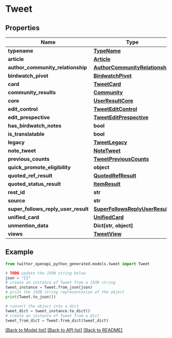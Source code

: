 # Tweet


## Properties

Name | Type | Description | Notes
------------ | ------------- | ------------- | -------------
**typename** | [**TypeName**](TypeName.md) |  | [optional] 
**article** | [**Article**](Article.md) |  | [optional] 
**author_community_relationship** | [**AuthorCommunityRelationship**](AuthorCommunityRelationship.md) |  | [optional] 
**birdwatch_pivot** | [**BirdwatchPivot**](BirdwatchPivot.md) |  | [optional] 
**card** | [**TweetCard**](TweetCard.md) |  | [optional] 
**community_results** | [**Community**](Community.md) |  | [optional] 
**core** | [**UserResultCore**](UserResultCore.md) |  | [optional] 
**edit_control** | [**TweetEditControl**](TweetEditControl.md) |  | [optional] 
**edit_prespective** | [**TweetEditPrespective**](TweetEditPrespective.md) |  | [optional] 
**has_birdwatch_notes** | **bool** |  | [optional] 
**is_translatable** | **bool** |  | [optional] 
**legacy** | [**TweetLegacy**](TweetLegacy.md) |  | [optional] 
**note_tweet** | [**NoteTweet**](NoteTweet.md) |  | [optional] 
**previous_counts** | [**TweetPreviousCounts**](TweetPreviousCounts.md) |  | [optional] 
**quick_promote_eligibility** | **object** |  | [optional] 
**quoted_ref_result** | [**QuotedRefResult**](QuotedRefResult.md) |  | [optional] 
**quoted_status_result** | [**ItemResult**](ItemResult.md) |  | [optional] 
**rest_id** | **str** |  | 
**source** | **str** |  | [optional] 
**super_follows_reply_user_result** | [**SuperFollowsReplyUserResult**](SuperFollowsReplyUserResult.md) |  | [optional] 
**unified_card** | [**UnifiedCard**](UnifiedCard.md) |  | [optional] 
**unmention_data** | **Dict[str, object]** |  | [optional] 
**views** | [**TweetView**](TweetView.md) |  | [optional] 

## Example

```python
from twitter_openapi_python_generated.models.tweet import Tweet

# TODO update the JSON string below
json = "{}"
# create an instance of Tweet from a JSON string
tweet_instance = Tweet.from_json(json)
# print the JSON string representation of the object
print(Tweet.to_json())

# convert the object into a dict
tweet_dict = tweet_instance.to_dict()
# create an instance of Tweet from a dict
tweet_from_dict = Tweet.from_dict(tweet_dict)
```
[[Back to Model list]](../README.md#documentation-for-models) [[Back to API list]](../README.md#documentation-for-api-endpoints) [[Back to README]](../README.md)


